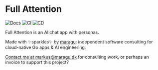 # Full Attention

[![Docs](https://pkg.go.dev/badge/maragu.dev/full-attention)](https://pkg.go.dev/maragu.dev/full-attention)
[![CI](https://github.com/maragudk/full-attention/actions/workflows/ci.yml/badge.svg)](https://github.com/maragudk/full-attention/actions/workflows/ci.yml)
[![CD](https://github.com/maragudk/full-attention/actions/workflows/cd.yml/badge.svg)](https://github.com/maragudk/full-attention/actions/workflows/cd.yml)

Full Attention is an AI chat app with personas.

Made with ✨sparkles✨ by [maragu](https://www.maragu.dev/): independent software consulting for cloud-native Go apps & AI engineering.

[Contact me at markus@maragu.dk](mailto:markus@maragu.dk) for consulting work, or perhaps an invoice to support this project?
